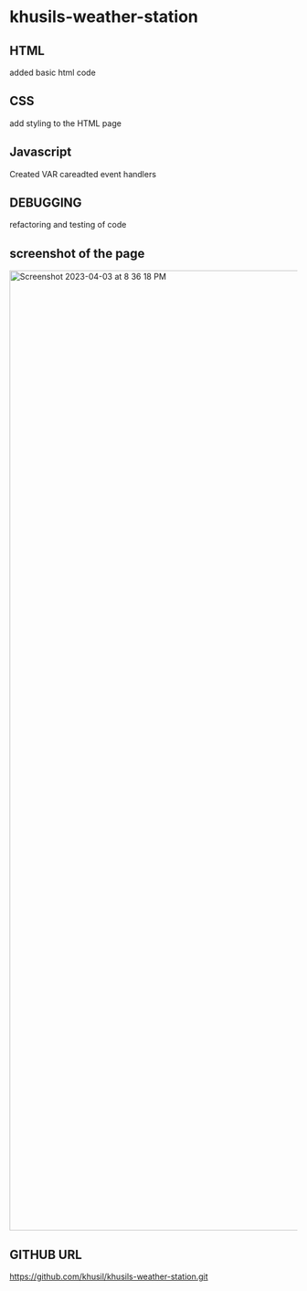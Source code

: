 # khusils-weather-station
## HTML
added basic html code

## CSS 
add styling to the HTML page

## Javascript
Created VAR
careadted event handlers

## DEBUGGING
refactoring and testing of code
## screenshot of the page


<img width="1680" alt="Screenshot 2023-04-03 at 8 36 18 PM" src="https://user-images.githubusercontent.com/123524789/229656509-51e8af31-d939-4643-b4ed-e232798b85a4.png">



## GITHUB URL
 https://github.com/khusil/khusils-weather-station.git
